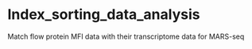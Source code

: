 # Index_sorting_data_analysis
Match flow protein MFI data with their transcriptome data for MARS-seq
